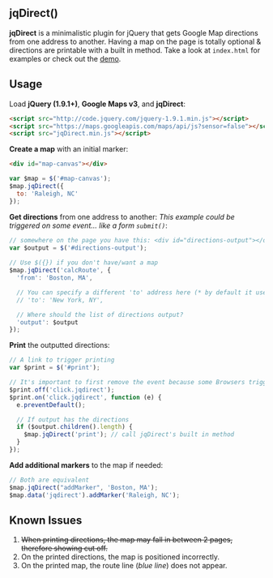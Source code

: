 ## jqDirect()

**jqDirect** is a minimalistic plugin for jQuery that gets Google Map directions from one address to another. Having a map 
on the page is totally optional & directions are printable with a built in method. Take a look at `index.html` for 
examples or check out the [demo](http://istocode.com/shared/jqDirect/).

## Usage
Load **jQuery (1.9.1+)**, **Google Maps v3**, and **jqDirect**:

```html
<script src="http://code.jquery.com/jquery-1.9.1.min.js"></script>
<script src="https://maps.googleapis.com/maps/api/js?sensor=false"></script>
<script src="jqDirect.min.js"></script>
```
 
**Create a map** with an initial marker:
	
```html
<div id="map-canvas"></div>
```
```javascript
var $map = $('#map-canvas');
$map.jqDirect({
  to: 'Raleigh, NC'
});
```


**Get directions** from one address to another:
_This example could be triggered on some event... like a form `submit()`_:

```javascript
// somewhere on the page you have this: <div id="directions-output"></div>
var $output = $('#directions-output');
	
// Use $({}) if you don't have/want a map
$map.jqDirect('calcRoute', {
  'from': 'Boston, MA', 

  // You can specify a different 'to' address here (* by default it uses the one you set above )
  // 'to': 'New York, NY',

  // Where should the list of directions output?
  'output': $output
});
```
	
**Print** the outputted directions:

```javascript
// A link to trigger printing
var $print = $('#print');

// It's important to first remove the event because some Browsers trigger `print()` more than once
$print.off('click.jqdirect');
$print.on('click.jqdirect', function (e) {
  e.preventDefault();

  // If output has the directions
  if ($output.children().length) {
    $map.jqDirect('print'); // call jqDirect's built in method
  }
});
```
      
**Add additional markers** to the map if needed:

```javascript	
// Both are equivalent
$map.jqDirect("addMarker", 'Boston, MA');
$map.data('jqdirect').addMarker('Raleigh, NC');
```
	
## Known Issues

1. <del>When printing directions, the map may fall in between 2 pages, therefore showing cut off.</del>
2. On the printed directions, the map is positioned incorrectly.
3. On the printed map, the route line (_blue line_) does not appear.

